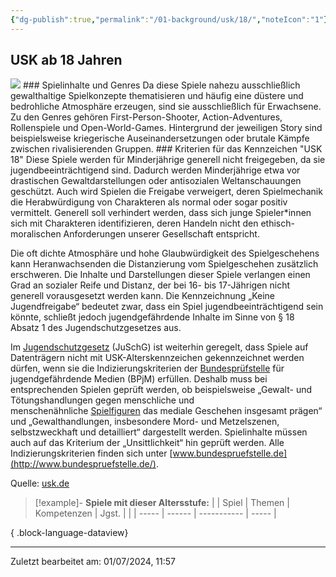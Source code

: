 ```yaml
---
{"dg-publish":true,"permalink":"/01-background/usk/18/","noteIcon":"1"}
---
```


## USK ab 18 Jahren
<img src= "https://usk.de/wp-content/uploads/2019/06/usk18-300x300.png">
### Spielinhalte und Genres
Da diese Spiele nahezu ausschließlich gewalthaltige Spielkonzepte thematisieren und häufig eine düstere und bedrohliche Atmosphäre erzeugen, sind sie ausschließlich für Erwachsene. Zu den Genres gehören First-Person-Shooter, Action-Adventures, Rollenspiele und Open-World-Games. Hintergrund der jeweiligen Story sind beispielsweise kriegerische Auseinandersetzungen oder brutale Kämpfe zwischen rivalisierenden Gruppen.
### Kriterien für das Kennzeichen "USK 18"
Diese Spiele werden für Minderjährige generell nicht freigegeben, da sie jugendbeeinträchtigend sind. Dadurch werden Minderjährige etwa vor drastischen Gewaltdarstellungen oder antisozialen Weltanschauungen geschützt. Auch wird Spielen die Freigabe verweigert, deren Spielmechanik die Herabwürdigung von Charakteren als normal oder sogar positiv vermittelt. Generell soll verhindert werden, dass sich junge Spieler*innen sich mit Charakteren identifizieren, deren Handeln nicht den ethisch-moralischen Anforderungen unserer Gesellschaft entspricht.

Die oft dichte Atmosphäre und hohe Glaubwürdigkeit des Spielgeschehens kann Heranwachsenden die Distanzierung vom Spielgeschehen zusätzlich erschweren. Die Inhalte und Darstellungen dieser Spiele verlangen einen Grad an sozialer Reife und Distanz, der bei 16- bis 17-Jährigen nicht generell vorausgesetzt werden kann. Die Kennzeichnung „Keine Jugendfreigabe“ bedeutet zwar, dass ein Spiel jugendbeeinträchtigend sein könnte, schließt jedoch jugendgefährdende Inhalte im Sinne von § 18 Absatz 1 des Jugendschutzgesetzes aus.

Im [Jugendschutzgesetz](https://usk.de/alle-lexikonbegriffe/jugendschutzgesetz/) (JuSchG) ist weiterhin geregelt, dass Spiele auf Datenträgern nicht mit USK-Alterskennzeichen gekennzeichnet werden dürfen, wenn sie die Indizierungskriterien der [Bundesprüfstelle](https://usk.de/alle-lexikonbegriffe/bundeszentrale-fuer-kinder-und-jugendmedienschutz/) für jugendgefährdende Medien (BPjM) erfüllen. Deshalb muss bei entsprechenden Spielen geprüft werden, ob beispielsweise „Gewalt- und Tötungshandlungen gegen menschliche und menschenähnliche [Spielfiguren](https://usk.de/alle-lexikonbegriffe/spielfigur/) das mediale Geschehen insgesamt prägen“ und „Gewalthandlungen, insbesondere Mord- und Metzelszenen, selbstzweckhaft und detailliert“ dargestellt werden. Spielinhalte müssen auch auf das Kriterium der „Unsittlichkeit“ hin geprüft werden. Alle Indizierungskriterien finden sich unter [www.bundespruefstelle.de](http://www.bundespruefstelle.de/).

Quelle: [usk.de](https://usk.de/alle-lexikonbegriffe/usk-ab-18-jahren/)

>[!example]- **Spiele mit dieser Altersstufe:**
> |  | Spiel | Themen | Kompetenzen | Jgst. |
> |  | ----- | ------ | ----------- | ----- |
> 
{ .block-language-dataview}

---
Zuletzt bearbeitet am: 01/07/2024, 11:57